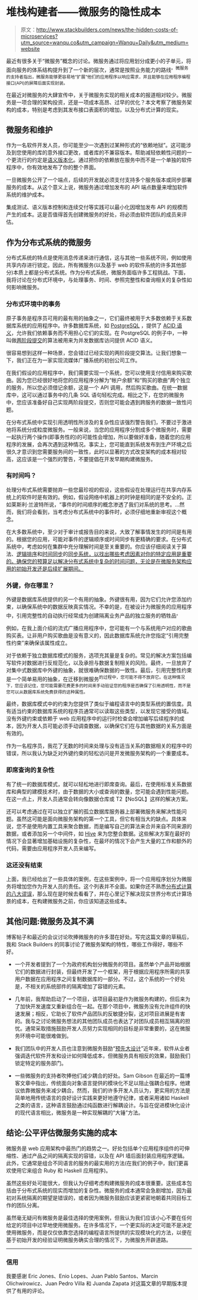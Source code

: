 # 堆栈构建者——微服务的隐性成本

> 原文：<http://www.stackbuilders.com/news/the-hidden-costs-of-microservices?utm_source=wanqu.co&utm_campaign=Wanqu+Daily&utm_medium=website>



最近有很多关于“微服务”概念的讨论。微服务通过将应用划分成更小的子单元，将面向服务的体系结构提升到了一个新的层次，通常是按照业务能力的路线<sup id="fnref:1">。微服务的支持者指出，微服务能够更容易地“扩展”他们的应用程序以响应需求，并且能够在应用程序编程接口(API)的屏障后面实现封装。</sup>

在最近对微服务的大肆宣传中，关于微服务实现的相关成本的报道相对较少。微服务是一项合理的架构投资，还是一项成本高昂、过早的优化？本文考察了微服务架构的成本，特别是考虑到其发布接口表面积的增加，以及分布式计算的现实。

## 微服务和维护

作为一名软件开发人员，你可能至少一次遇到过某种形式的“依赖地狱”。这可能涉及到您使用的库的意外接口更改，或者库的不兼容版本。帮助减轻依赖性问题的一个更流行的约定是[语义版本化](http://semver.org/)。通过把你的依赖放在服务中而不是一个单独的软件程序中，你有效地发布了你的整个界面。

一旦微服务公开了一个端点，后续的开发就必须支付支持多个服务版本或同步部署服务的成本。从这个意义上说，微服务通过增加发布的 API 端点数量来增加软件系统的维护成本。

集成测试、语义版本控制和连续交付等实践可以最小化因增加发布 API 的规模而产生的成本。这是否值得首先创建微服务的好处，将必须由软件团队的成员来评估。

## 作为分布式系统的微服务

分布式系统的特点是使用消息传递来进行通信，这与其他一些系统不同，例如使用共享内存进行锁定。因此，所有微服务(以及基于 web 的软件系统的许多其他部分)本质上都是分布式系统。作为分布式系统，微服务面临许多工程挑战。下面，我将讨论在分布式环境中，与处理事务、时间、参照完整性和查询相关的复杂性如何影响微服务。

### 分布式环境中的事务

原子事务是程序员可用的最有用的抽象之一，它们最终被用于大多数依赖于关系数据库系统的应用程序中。许多数据库系统，如 [PostgreSQL](http://www.postgresql.org/) ，提供了 [ACID 语义](http://en.wikipedia.org/wiki/ACID)，允许我们依赖事务而不用担心它们的实现。在 PostgreSQL 的例子中，一种叫做[两阶段提交](http://en.wikipedia.org/wiki/Two-phase_commit_protocol)的算法被用来为并发数据库访问提供 ACID 语义。

很容易想到这样一种场景，您会错过已经实现的两阶段提交算法。让我们想象一下，我们正在为一家实现流媒体广播系统的初创公司工作。

在我们假设的应用程序中，我们需要实现一个系统，您可以使用支付信用来购买歌曲。因为您已经很好地将您的应用程序分解为“帐户余额”和“购买的歌曲”两个独立的服务，所以您必须借记余额，这是一个 API 调用，然后购买歌曲。在统一数据库中，这可以通过事务中的几条 SQL 语句轻松完成。相比之下，在您的微服务中，您应该准备好自己实现两阶段提交，否则您可能会遇到跨服务的数据一致性问题。

在分布式系统中实现引用透明性所涉及的复杂性应该强烈警告我们，不要过于激进地将系统分成粒度微服务。一般来说，当您的应用程序分割成多个微服务时，需要一起执行两个操作(即事务性的)的可能性会增加，所以要做好准备，随着您的应用程序的发展，会再次遇到这种情况。事实上，您可能直到系统发布到生产环境之后很久才意识到您需要服务间的一致性，此时以显著的方式改变架构的成本相对较高，这应该是一个强烈的警告，不要提倡在开发早期构建微服务。

### 有时间吗？

处理分布式系统需要抛弃一些您最珍视的假设，这些假设在处理运行在共享内存系统上的软件时是有效的。例如，假设网络中机器上的时钟是相同的是不安全的。正如莱斯利·兰波特所说，“事件的时间顺序的概念渗透了我们对系统的思考。...然而，我们将会看到，当考虑分布式系统中的事件时，必须仔细地重新审视这个概念。

在大多数系统中，至少对于审计或报告目的来说，大致了解事情发生的时间是有用的。根据您的应用，可能对事件的逻辑顺序或时间同步有更精确的要求。在分布式系统中，考虑如何在集群中充分理解时间是至关重要的。你应该仔细阅读关于算法、[逻辑排序](http://en.wikipedia.org/wiki/Logical_clock)和[时间同步](http://en.wikipedia.org/wiki/Clock_synchronization)的[同步系统，以找出哪些考虑因素对你的特定应用是重要的。确保您的预算足以解决分布式系统中复杂的时间问题，无论是在微服务架构应用的初始开发还是后续扩展期间。](http://en.wikipedia.org/wiki/Synchronizer_(algorithm))

### 外键，你在哪里？

外键是数据库系统提供的另一个有用的抽象。外键很有用，因为它们允许您添加约束，以确保系统中的数据反映真实情况。不幸的是，在被设计为微服务的应用程序中，引用完整性的自动执行经常成为创建隔离业务产品的独立服务的牺牲品<sup id="fnref2:1">。</sup>

例如，在我上面介绍的流式广播应用程序中，您可能有一个与系统用户对应的歌曲购买表。让非用户购买歌曲是没有意义的，因此数据库系统允许您指定“引用完整性约束”来确保该属性成立。

对于依赖于独立数据库模式的服务，选项充其量是复杂的。常见的解决方案包括编写软件对数据进行反规范化，以及承担与数据复制相关的风险。最终，一旦放弃了对集中式数据库中外键的抽象，就很难确保数据的一致性。最后，引用完整性约束是一个简单易用的抽象，在迁移到微服务<sup id="fnref2:2">的过程中，您可能不得不放弃它。在这种情况下，您应该记住，您可能需要花费更多的时间来手动验证您的程序是否确保了引用透明性，而不是您可以从数据库系统免费获得的这种属性。</sup>

最终，数据库模式中的约束为您提供了类似于编程语言中的类型系统的置信度。具有适当约束的数据库系统的程序员通常可以读取这些类型，以发现它接受的值域。没有外键约束或依赖于 web 应用程序中的运行时检查会增加编写后续程序的成本，因为开发人员可能必须手动调查数据，以确保它们在与其他数据的关系方面是有效的。

作为一名程序员，我花了无数的时间来处理与没有适当关系的数据相关的程序中的错误，所以我认为缺乏对外键约束的轻松访问是开发微服务架构的一个重要成本。

### 即席查询的复杂性

有了统一的数据库模式，就可以轻松地进行即席查询。最后，在使用标准关系数据库和典型的建模技术时，由于数据的大小或查询的数量，您可能会遇到性能问题。在这一点上，开发人员通常会转向像数据仓库或 T2【NoSQL】这样的解决方案。

还可以考虑通过在可以独立扩展的孤立数据库服务器上部署微服务来解决性能问题。虽然这可能是面向微服务架构的第一个工具，但它有相当大的缺点。具体来说，您不是使用内置工具来聚合数据，而是编写自己的算法来合并来自不同来源的数据，或者添加另一个中间件，如 [Hive](https://hive.apache.org/) 来为您整合数据。这些解决方案在最好的情况下会显著增加基础设施的复杂性，在最坏的情况下会产生大量的工作和额外的代码，需要由应用程序开发人员来编写。

### 这还没有结束

上面，我已经给出了一些具体的案例，在这些案例中，将一个应用程序划分为微服务将增加您作为开发人员的责任。这个列表并不全面。如果你还不熟悉[分布式计算的八大谬误](http://en.wikipedia.org/wiki/Fallacies_of_distributed_computing)，那么现在是时候去看看了，并在心里记下解决现实世界分布式计算场景的成本，在构建微服务之前，你应该知道这些成本。

## 其他问题:微服务及其不满

博客帖子和最近的会议讨论吹捧微服务的许多潜在好处。写完这篇文章的草稿后，我和 Stack Builders 的同事讨论了微服务架构的特性，哪些工作得好，哪些不好。

*   一个开发者提到了一个为政府机构划分微服务的项目。虽然单个产品开始根据它们的数据进行封装，但最终开发了一个框架，用于根据应用程序所需的共享用户数据在应用程序之间复制数据库的一部分。不过，这个系统的一个好处是，不相关的系统部件的隔离增加了容错的元素。

*   几年前，我帮助启动了一个项目，该项目最初是作为微服务构建的，但后来为了加快开发速度又重新组合在一起。在那个项目中，微服务没有允许组件的快速发展；相反，它助长了软件产品团队的反敏捷分裂，这对项目进展是有害的。我与之讨论微服务想法的其他团队成员也表达了对团队成员相互隔离的担忧。通常采取措施鼓励开发人员努力实现相同的目标是非常重要的，这在微服务环境中可能很难做到。

*   我们团队中的开发人员也注意到微服务鼓励“[预先大设计](http://en.wikipedia.org/wiki/Big_Design_Up_Front)”近年来，软件从业者强调迭代软件开发和设计如何降低成本，但微服务具有相反的效果，鼓励我们锁定特定的服务部门。

*   一些微服务的支持者吹捧他们减少耦合的好处。Sam Gibson 在最近的一篇博客文章中指出，传统面向对象语言提供的模块化不足以阻止强耦合程序。他建议依靠微服务来减少耦合。然而，我们的许多开发人员认为，更实用的方法是简单地用传统语言的良好设计实践来更好地遵守纪律，或者采用诸如 Haskell 之类的语言，这种语言鼓励通过纯函数进行解耦设计。与旨在促进模块化设计的现代语言相比，微服务是一种实现解耦的“大锤”方法。

## 结论:公平评估微服务实施的成本

微服务是 web 应用架构中最热门的趋势之一。好处包括单个应用程序组件的可伸缩性、通过产品之间的隔离实现的容错，以及在 API 墙后面封装应用程序逻辑。此外，它通常是组合不同语言的服务的最实用的方法(在我们的例子中，我们更喜欢使用它来组合 Ruby 和 Haskell 应用程序)。

虽然这些好处可能很大，但我认为仔细考虑构建微服务的成本很重要。这些成本包括由于分布式系统的现实而增加的复杂性。微服务的成本通常会急剧增加，因为最初对系统隔离的期望是错误的，或者因为微服务鼓励应该更紧密地朝着共同目标工作的团队分离。

虽然毫无疑问有微服务是最佳选择的使用案例，但我认为我们应该小心不要在任何给定的项目中过早地使用微服务。在许多情况下，一个更实际的决定可能不是决定使用微服务，而是仅仅依靠您选择的编程语言所提供的实现模块化的方法，以便在基于初始开发的经验证明微服务确实合理的情况下，为微服务开辟道路。

* * *

### 信用

我要感谢 Eric Jones、Enio Lopes、Juan Pablo Santos、Marcin Olichwirowicz、Juan Pedro Villa 和 Juanda Zapata 对这篇文章的早期版本提供了有用的评论。

